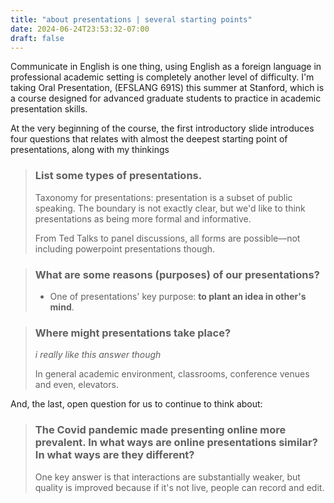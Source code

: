 ```yaml
---
title: "about presentations | several starting points"
date: 2024-06-24T23:53:32-07:00
draft: false
---
```


Communicate in English is one thing, using English as a foreign language in professional academic setting is completely another level of difficulty. I'm taking Oral Presentation, (EFSLANG 691S) this summer at Stanford, which is a course designed for advanced graduate students to practice in academic presentation skills.

At the very beginning of the course, the first introductory slide introduces four questions that relates with almost the deepest starting point of presentations, along with my thinkings

> ### **List some types of presentations.**
>
> Taxonomy for presentations: presentation is a subset of public speaking. The boundary is not exactly clear, but we'd like to think presentations as being more formal and informative.
>
> From Ted Talks to panel discussions, all forms are possible––not including powerpoint presentations though.

> ### **What are some reasons (purposes) of our presentations?**
>
> - One of presentations' key purpose: **to plant an idea in other's mind**.

> ### **Where might presentations take place?**
>
> *i really like this answer though*
>
> In general academic environment, classrooms, conference venues and even, elevators.

And, the last, open question for us to continue to think about:

> ### **The Covid pandemic made presenting online more prevalent. In what ways are online presentations similar? In what ways are they different?**
>
> One key answer is that interactions are substantially weaker, but quality is improved because if it's not live, people can record and edit.
